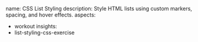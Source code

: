 name: CSS List Styling
description: Style HTML lists using custom markers, spacing, and hover effects.
aspects:
  - workout
insights:
  - list-styling-css-exercise
